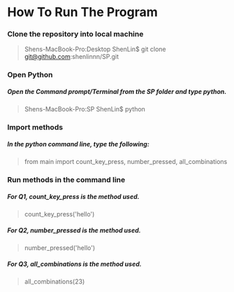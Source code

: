 # How To Run The Program

### Clone the repository into local machine
> Shens-MacBook-Pro:Desktop ShenLin$ git clone git@github.com:shenlinnn/SP.git

### Open Python
##### Open the Command prompt/Terminal from the SP folder and type python.
> Shens-MacBook-Pro:SP ShenLin$ python

### Import methods
##### In the python command line, type the following:
> from main import count_key_press, number_pressed, all_combinations

### Run methods in the command line
##### For Q1, count_key_press is the method used.
> count_key_press('hello') <br>
##### For Q2, number_pressed is the method used.
> number_pressed('hello') <br>
##### For Q3, all_combinations is the method used.
> all_combinations(23) <br>
